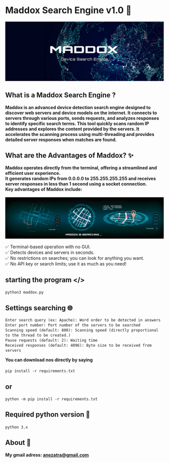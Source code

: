 # Maddox Search Engine v1.0 🔎
![banner image](https://github.com/anezatra/maddox/blob/main/banner.jpg)
## What is a Maddox Search Engine ?
**Maddox is an advanced device detection search engine designed to discover web servers and device models on the internet. It connects to servers through various ports, sends requests, and analyzes responses to identify specific search terms. This tool quickly scans random IP addresses and explores the content provided by the servers. It accelerates the scanning process using multi-threading and provides detailed server responses when matches are found.**
## What are the Advantages of Maddox? ✨
**Maddox operates directly from the terminal, offering a streamlined and efficient user experience.** <br/>
**It generates random IPs from 0.0.0.0 to 255.255.255.255 and receives server responses in less than 1 second using a socket connection.** <br/>
**Key advantages of Maddox include:** <br><br/>
![Banner](https://github.com/anezatra/maddox/blob/main/scan.jpg)

✅ Terminal-based operation with no GUI. <br/>
✅ Detects devices and servers in seconds. <br/>
✅ No restrictions on searches; you can look for anything you want. <br/>
✅ No API key or search limits; use it as much as you need! <br/>

## starting the program </>
` python3 maddox.py ` 
## Settings searching 🌐
```
Enter search query (ex: Apache): Word order to be detected in answers 
Enter port number: Port number of the servers to be searched
Scanning speed (default: 800): Scanning speed (directly proportional to the thread to be created.) 
Pause requests (default: 2): Waiting time
Received responses (default: 4096): Byte size to be received from servers
```
**You can download nos directly by saying** <br/><br/>
` pip install -r requirements.txt `
## or <br/>
` python -m pip install -r requirements.txt ` <br/>
## Required python version 📌
` python 3.x `
## About 🚀
**My gmail adress: anezatra@gmail.com** <br/>
